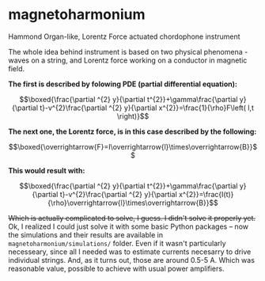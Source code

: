 # magnetoharmonium
Hammond Organ-like, Lorentz Force actuated chordophone instrument

The whole idea behind instrument is based on two physical phenomena - waves on a string, and Lorentz force working on a conductor in magnetic field.

**The first is described by folowing PDE (partial differential equation):**

$$\boxed{\frac{\partial ^{2} y}{\partial t^{2}}+\gamma\frac{\partial y}{\partial t}-v^{2}\frac{\partial ^{2} y}{\partial x^{2}}=\frac{1}{\rho}F\left( l,t \right)}$$

**The next one, the Lorentz force, is in this case described by the following:**

$$\boxed{\overrightarrow{F}=I\overrightarrow{l}\times\overrightarrow{B}}$$

**This would result with:**

$$\boxed{\frac{\partial ^{2} y}{\partial t^{2}}+\gamma\frac{\partial y}{\partial t}-v^{2}\frac{\partial ^{2} y}{\partial x^{2}}=\frac{I(t)}{\rho}\overrightarrow{l}\times\overrightarrow{B}}$$

~~Which is actually complicated to solve, I guess. I didn't solve it properly yet.~~ Ok, I realized I could just solve it with some basic Python packages – now the simulations and their results are available in ```magnetoharmonium/simulations/``` folder. Even if it wasn't particularly necesseary, since all I needed was to estimate currents necesarry to drive individual strings.
And, as it turns out, those are around 0.5-5 A. Which was reasonable value, possible to achieve with usual power amplifiers.
